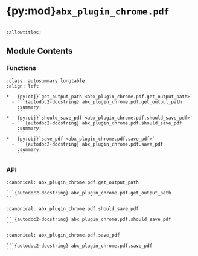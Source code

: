 # {py:mod}`abx_plugin_chrome.pdf`

```{py:module} abx_plugin_chrome.pdf
```

```{autodoc2-docstring} abx_plugin_chrome.pdf
:allowtitles:
```

## Module Contents

### Functions

````{list-table}
:class: autosummary longtable
:align: left

* - {py:obj}`get_output_path <abx_plugin_chrome.pdf.get_output_path>`
  - ```{autodoc2-docstring} abx_plugin_chrome.pdf.get_output_path
    :summary:
    ```
* - {py:obj}`should_save_pdf <abx_plugin_chrome.pdf.should_save_pdf>`
  - ```{autodoc2-docstring} abx_plugin_chrome.pdf.should_save_pdf
    :summary:
    ```
* - {py:obj}`save_pdf <abx_plugin_chrome.pdf.save_pdf>`
  - ```{autodoc2-docstring} abx_plugin_chrome.pdf.save_pdf
    :summary:
    ```
````

### API

````{py:function} get_output_path()
:canonical: abx_plugin_chrome.pdf.get_output_path

```{autodoc2-docstring} abx_plugin_chrome.pdf.get_output_path
```
````

````{py:function} should_save_pdf(link: archivebox.index.schema.Link, out_dir: typing.Optional[pathlib.Path] = None, overwrite: typing.Optional[bool] = False) -> bool
:canonical: abx_plugin_chrome.pdf.should_save_pdf

```{autodoc2-docstring} abx_plugin_chrome.pdf.should_save_pdf
```
````

````{py:function} save_pdf(link: archivebox.index.schema.Link, out_dir: typing.Optional[pathlib.Path] = None, timeout: int = 60) -> archivebox.index.schema.ArchiveResult
:canonical: abx_plugin_chrome.pdf.save_pdf

```{autodoc2-docstring} abx_plugin_chrome.pdf.save_pdf
```
````
